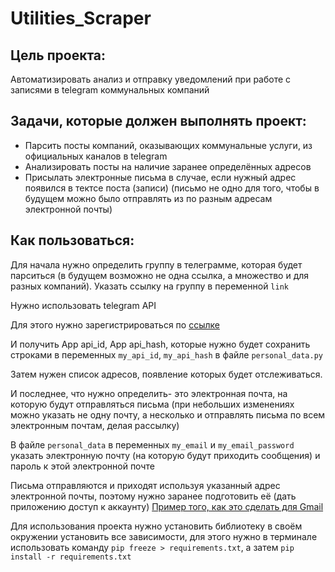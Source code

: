 # Utilities_Scraper

## Цель проекта:
Автоматизировать анализ и отправку уведомлений при работе с записями в telegram коммунальных компаний

## Задачи, которые должен выполнять проект:
- Парсить посты компаний, оказывающих коммунальные услуги, из официальных каналов в telegram
- Анализировать посты на наличие заранее определённых адресов
- Присылать электронные письма в случае, если нужный адрес появился в тектсе поста (записи)
  (письмо не одно для того, чтобы в будущем можно было отправлять из по разным адресам электронной почты)

## Как пользоваться:
Для начала нужно определить группу в телеграмме, которая будет парситься (в будущем возможно не одна ссылка, а множество и для разных компаний).
Указать ссылку на группу в переменной `link`

Нужно использовать telegram API

Для этого нужно зарегистрироваться по [ссылке](https://my.telegram.org/apps)

И получить App api_id, App api_hash, которые нужно будет сохранить строками в переменных `my_api_id`, `my_api_hash` в файле `personal_data.py`


Затем нужен список адресов, появление которых будет отслеживаться.

И последнее, что нужно определить- это электронная почта, на которую будут отправляться письма 
(при небольших изменениях можно указать не одну почту, а несколько и отправлять письма по всем электронным почтам, делая рассылку)

В файле `personal_data` в переменных `my_email` и `my_email_password` указать электронную почту (на которую будут приходить сообщения)
и пароль к этой электронной почте

Письма отправляются и приходят используя указанный адрес электронной почты, поэтому нужно заранее подготовить её (дать приложению доступ к аккаунту)
[Пример того, как это сделать для Gmail](https://habr.com/ru/articles/675130/)

Для использования проекта нужно установить библиотеку в своём окружении установить все зависимости,
для этого нужно в терминале использовать команду `pip freeze > requirements.txt`, а затем `pip install -r requirements.txt`